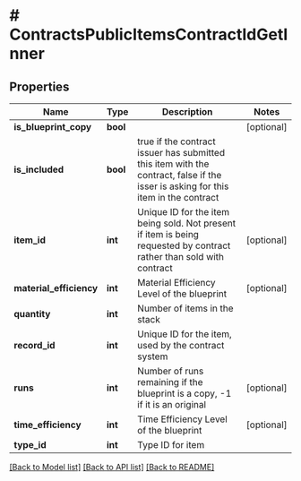 # # ContractsPublicItemsContractIdGetInner

## Properties

Name | Type | Description | Notes
------------ | ------------- | ------------- | -------------
**is_blueprint_copy** | **bool** |  | [optional]
**is_included** | **bool** | true if the contract issuer has submitted this item with the contract, false if the isser is asking for this item in the contract |
**item_id** | **int** | Unique ID for the item being sold. Not present if item is being requested by contract rather than sold with contract | [optional]
**material_efficiency** | **int** | Material Efficiency Level of the blueprint | [optional]
**quantity** | **int** | Number of items in the stack |
**record_id** | **int** | Unique ID for the item, used by the contract system |
**runs** | **int** | Number of runs remaining if the blueprint is a copy, -1 if it is an original | [optional]
**time_efficiency** | **int** | Time Efficiency Level of the blueprint | [optional]
**type_id** | **int** | Type ID for item |

[[Back to Model list]](../../README.md#models) [[Back to API list]](../../README.md#endpoints) [[Back to README]](../../README.md)
